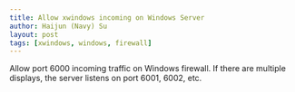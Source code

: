 ```yaml
---
title: Allow xwindows incoming on Windows Server
author: Haijun (Navy) Su
layout: post
tags: [xwindows, windows, firewall]
---
```


Allow port 6000 incoming traffic on Windows firewall. If there are multiple displays, the server listens on port 6001, 6002, etc.

